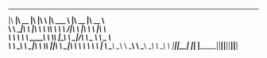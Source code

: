  ________  ________  ___  ___                 _______   ________  ________     
|\   ____\|\   __  \|\  \|\  \               |\  ___ \ |\   __  \|\   __  \    
\ \  \___|\ \  \|\  \ \  \\\  \  ____________\ \   __/|\ \  \|\  \ \  \|\  \   
 \ \  \    \ \   ____\ \  \\\  \|\____________\ \  \_|/_\ \   _  _\ \   _  _\  
  \ \  \____\ \  \___|\ \  \\\  \|____________|\ \  \_|\ \ \  \\  \\ \  \\  \| 
   \ \_______\ \__\    \ \_______\              \ \_______\ \__\\ _\\ \__\\ _\ 
    \|_______|\|__|     \|_______|               \|_______|\|__|\|__|\|__|\|__|
                                                                               
                                                                               
